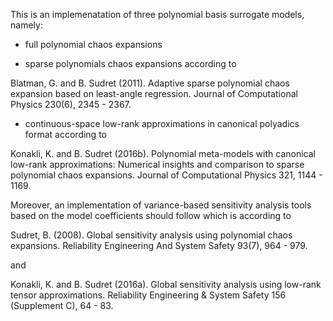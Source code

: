 This is an implemenatation of three polynomial basis surrogate models, namely:

- full polynomial chaos expansions

- sparse polynomials chaos expansions according to

Blatman, G. and B. Sudret (2011). 
Adaptive sparse polynomial chaos expansion based on least-angle regression.
Journal of Computational Physics 230(6), 2345 - 2367.  

- continuous-space low-rank approximations in canonical polyadics format according to

Konakli, K. and B. Sudret (2016b). 
Polynomial meta-models with canonical low-rank approximations:
Numerical insights and comparison to sparse polynomial chaos expansions. 
Journal of Computational Physics 321, 1144 - 1169.

Moreover, an implementation of variance-based sensitivity analysis tools based on the model coefficients should follow which is according to

Sudret, B. (2008). 
Global sensitivity analysis using polynomial chaos expansions.
Reliability Engineering And System Safety 93(7), 964 - 979.

and

Konakli, K. and B. Sudret (2016a). Global sensitivity analysis using low-rank tensor approximations.
Reliability Engineering & System Safety 156 (Supplement C), 64 - 83.


